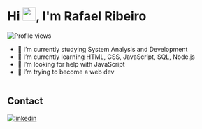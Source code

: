 <h1 align="left">Hi <img src="https://raw.githubusercontent.com/kaueMarques/kaueMarques/master/hi.gif" height="30px">, I'm Rafael Ribeiro</h1>
<p align="left"> <img src="https://komarev.com/ghpvc/?username=RafaelRi23&color=yellow" alt="Profile views" /> </p>


- 🔭 I’m currently studying System Analysis and Development
- 🌱 I’m currently learning HTML, CSS, JavaScript, SQL, Node.js
- 🤔 I’m looking for help with JavaScript
- 👯 I’m trying to become a web dev
<br><br>

## Contact

<a href="https://www.linkedin.com/in/rafael-ribeiro-de-souza-69b867219/" target="_blank">
  <img align="center" src="https://img.shields.io/badge/-RafaelRibeiro-05122A?style=flat&logo=linkedin" alt="linkedin"/>
</a>

<!--


**RafaelRi23/RafaelRi23** is a ✨ _special_ ✨ repository because its `README.md` (this file) appears on your GitHub profile.

Here are some ideas to get you started:

- 🔭 I’m currently working on ...
- 🌱 I’m currently learning ...
- 👯 I’m looking to collaborate on ...
- 🤔 I’m looking for help with ...
- 💬 Ask me about ...
- 📫 How to reach me: ...
- 😄 Pronouns: ...
- ⚡ Fun fact: ...
-->
